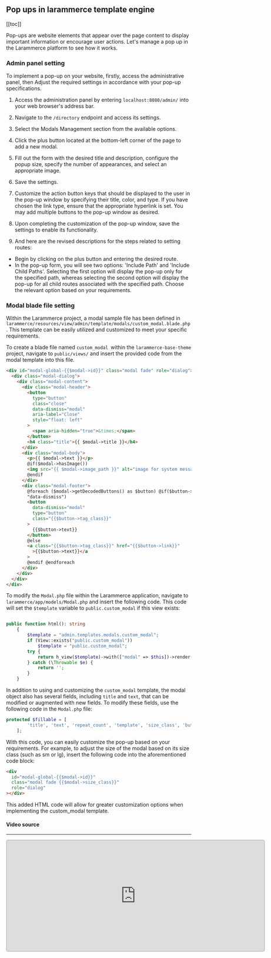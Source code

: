## Pop ups in larammerce template engine

[[toc]]

Pop-ups are website elements that appear over the page content to display important information or encourage user actions. Let's manage a pop up in the Larammerce platform to see how it works.

### Admin panel setting

To implement a pop-up on your website, firstly, access the administrative panel, then Adjust the required settings in accordance with your pop-up specifications.

1. Access the administration panel by entering `localhost:8080/admin/` into your web browser's address bar.
2. Navigate to the `/directory` endpoint and access its settings.
3. Select the Modals Management section from the available options.
4. Click the plus button located at the bottom-left corner of the page to add a new modal.
5. Fill out the form with the desired title and description, configure the popup size, specify the number of appearances, and select an appropriate image.
6. Save the settings.

7. Customize the action button keys that should be displayed to the user in the pop-up window by specifying their title, color, and type. If you have chosen the link type, ensure that the appropriate hyperlink is set. You may add multiple buttons to the pop-up window as desired.

8. Upon completing the customization of the pop-up window, save the settings to enable its functionality.

9. And here are the revised descriptions for the steps related to setting routes:

- Begin by clicking on the plus button and entering the desired route.
- In the pop-up form, you will see two options: 'Include Path' and 'Include Child Paths'. Selecting the first option will display the pop-up only for the specified path, whereas selecting the second option will display the pop-up for all child routes associated with the specified path. Choose the relevant option based on your requirements.

### Modal blade file setting

Within the Larammerce project, a modal sample file has been defined in `larammerce/resources/view/admin/template/modals/custom_modal.blade.php`. This template can be easily utilized and customized to meet your specific requirements.

To create a blade file named `custom_modal `within the `larammerce-base-theme` project, navigate to `public/views/` and insert the provided code from the modal template into this file.

```html
<div id="modal-global-{{$modal->id}}" class="modal fade" role="dialog">
  <div class="modal-dialog">
    <div class="modal-content">
      <div class="modal-header">
        <button
          type="button"
          class="close"
          data-dismiss="modal"
          aria-label="Close"
          style="float: left"
        >
          <span aria-hidden="true">&times;</span>
        </button>
        <h4 class="title">{{ $modal->title }}</h4>
      </div>
      <div class="modal-body">
        <p>{{ $modal->text }}</p>
        @if($modal->hasImage())
        <img src="{{ $modal->image_path }}" alt="image for system message" />
        @endif
      </div>
      <div class="modal-footer">
        @foreach ($modal->getDecodedButtons() as $button) @if($button->type ===
        "data-dismiss")
        <button
          data-dismiss="modal"
          type="button"
          class="{{$button->tag_class}}"
        >
          {{$button->text}}
        </button>
        @else
        <a class="{{$button->tag_class}}" href="{{$button->link}}"
          >{{$button->text}}</a
        >
        @endif @endforeach
      </div>
    </div>
  </div>
</div>
```

To modify the `Modal.php` file within the Larammerce application, navigate to `larammerce/app/models/Modal.php` and insert the following code. This code will set the `$template` variable to `public.custom_modal` if this view exists:

```php

public function html(): string
    {
        $template = "admin.templates.modals.custom_modal";
        if (View::exists("public.custom_modal"))
            $template = "public.custom_modal";
        try {
            return h_view($template)->with(["modal" => $this])->render();
        } catch (\Throwable $e) {
            return '';
        }
    }
```

In addition to using and customizing the `custom_modal` template, the modal object also has several fields, including `title` and `text`, that can be modified or augmented with new fields. To modify these fields, use the following code in the `Modal.php` file:

```php
protected $fillable = [
        'title', 'text', 'repeat_count', 'template', 'size_class', 'buttons'
    ];
```

With this code, you can easily customize the pop-up based on your requirements. For example, to adjust the size of the modal based on its size class (such as sm or lg), insert the following code into the aforementioned code block:

```html
<div
  id="modal-global-{{$modal->id}}"
  class="modal fade {{$modal->size_class}}"
  role="dialog"
></div>
```

This added HTML code will allow for greater customization options when implementing the custom_modal template.

#### Video source

---

<iframe src="https://www.aparat.com/video/video/embed/videohash/VEq3b/vt/frame"  height="300" width="700" style="  border: 2px solid #bdc3c7; border-radius: 5px; opacity: 1;" allowFullScreen="true"></iframe>
